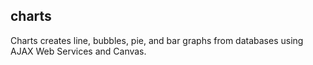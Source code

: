 ## charts

Charts creates line, bubbles, pie, and bar graphs from databases using AJAX Web Services and Canvas.

